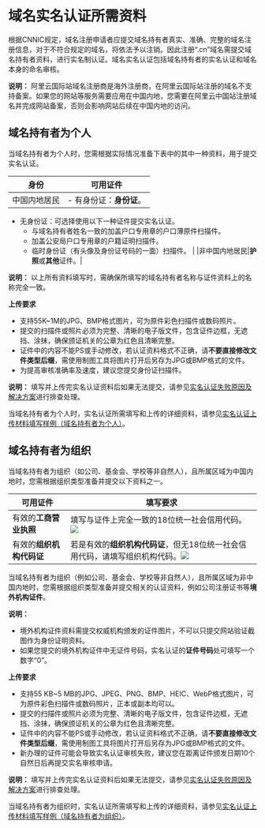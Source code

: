 # 域名实名认证所需资料

根据CNNIC规定，域名注册申请者应提交域名持有者真实、准确、完整的域名注册信息，对于不符合规定的域名，将依法予以注销。因此注册“.cn”域名需提交域名持有者资料，进行实名制认证。域名实名认证包括域名持有者的实名认证和域名本身的命名审核。

**说明：** 阿里云国际站域名注册商是海外注册商，在阿里云国际站注册的域名不支持备案。如果您的网站等服务需要应用在中国内地，您需要在阿里云中国站注册域名并完成网站备案，否则会影响网站后续在中国内地的访问。

## 域名持有者为个人

当域名持有者为个人时，您需根据实际情况准备下表中的其中一种资料，用于提交实名认证。

|身份|可用证件|
|--|----|
|中国内地居民|-   有身份证：**身份证**。
-   无身份证：可选择使用以下一种证件提交实名认证。
    -   与域名持有者姓名一致的加盖户口专用章的户口薄原件扫描件。
    -   加盖公安局户口专用章的户籍证明扫描件。
    -   临时身份证（有头像及身份证号码的一面）扫描件。 |
|非中国内地居民|**护照**或**其他**证件。|

**说明：** 以上所有资料填写时，需确保所填写的域名持有者名称与证件资料上的名称完全一致。

**上传要求**

-   支持55K~1M的JPG、BMP格式图片，可为原件彩色扫描件或数码照片。
-   提交的扫描件或照片必须为完整、清晰的电子版文件，包含证件边框，无遮挡、涂抹，确保颁证机关的公章为红色且清晰完整。
-   证件中的内容不能PS或手动修改，若认证资料格式不正确，请**不要直接修改文件类型后缀**，需使用制图工具将图片打开后另存为JPG或BMP格式的文件。
-   为提高审核准确率及速度，建议您提交身份证扫描件。

**说明：** 填写并上传完实名认证资料后如果无法提交，请参见[实名认证失败原因及解决方案](/intl.zh-CN/域名实名认证/实名认证失败原因及解决方案.md)进行排查处理。

当域名持有者为个人时，实名认证所需填写和上传的详细资料，请参见[实名认证上传材料填写样例（域名持有者为个人）](/intl.zh-CN/域名实名认证/实名认证上传材料填写样例/实名认证上传材料填写样例（域名持有者为个人）.md)。

## 域名持有者为组织

当域名持有者为组织（如公司、基金会、学校等非自然人），且所属区域为中国内地时，您需根据组织类型准备并提交以下资料之一。

|可用证件|填写要求|
|----|----|
|有效的**工商营业执照**|填写与证件上完全一致的18位统一社会信用代码。![](https://static-aliyun-doc.oss-accelerate.aliyuncs.com/assets/img/zh-CN/3143029951/p37821.png) |
|有效的**组织机构代码证**|若是有效的**组织机构代码证**，但无18位统一社会信用代码，请填写组织机构代码。![](https://static-aliyun-doc.oss-accelerate.aliyuncs.com/assets/img/zh-CN/3143029951/p37823.png) |

当域名持有者为组织（例如公司、基金会、学校等非自然人），且所属区域为非中国内地时，您需根据组织类型准备并提交相关的认证资料，例如公司注册证书等**境外机构证件**。

**说明：**

-   境外机构证件资料需提交权威机构颁发的证件图片，不可以只提交网站验证截图作为身份证明资料。
-   如果您提交的境外机构证件中无证件号码，实名认证的**证件号码**处可填写一个数字“0”。

**上传要求**

-   支持55 KB~5 MB的JPG、JPEG、PNG、BMP、HEIC、WebP格式图片，可为原件彩色扫描件或数码照片，正本或副本均可以。
-   提交的扫描件或照片必须为完整、清晰的电子版文件，包含证件边框，无遮挡、涂抹，确保颁证机关的公章为红色且清晰完整。
-   证件中的内容不能PS或手动修改，若认证资料格式不正确，请**不要直接修改文件类型后缀**，需使用制图工具将图片打开后另存为JPG或BMP格式的文件。
-   新办理的证件可能会导致实名认证审核失败，建议您在距离证件颁发日期10个自然日后再提交实名审核申请。

**说明：** 填写并上传完实名认证资料后如果无法提交，请参见[实名认证失败原因及解决方案](/intl.zh-CN/域名实名认证/实名认证失败原因及解决方案.md)进行排查处理。

当域名持有者为组织时，实名认证所需填写和上传的详细资料，请参见[实名认证上传材料填写样例（域名持有者为组织）](/intl.zh-CN/域名实名认证/实名认证上传材料填写样例/实名认证上传材料填写样例（域名持有者为组织）.md)。

